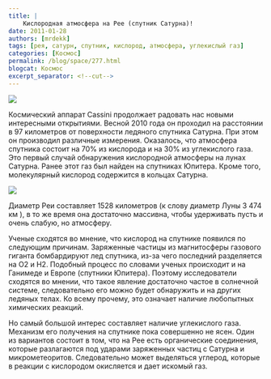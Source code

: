 ```yaml
---
title: |
    Кислородная атмосфера на Рее (спутник Сатурна)!
date: 2011-01-28
authors: [mrdekk]
tags: [рея, сатурн, спутник, кислород, атмосфера, углекислый газ]
categories: [Космос]
permalink: /blog/space/277.html
blogcat: Космос
excerpt_separator: <!--cut-->
---
```



![](http://itw66.ru/uploads/images/00/00/01/2011/01/28/f9fcee.jpg)


Космический аппарат Cassini продолжает радовать нас новыми интересными открытиями. Весной 2010 года он проходил на расстоянии в 97 километров от поверхности ледяного спутника Сатурна. При этом он производил различные измерения. Оказалось, что атмосфера спутника состоит на 70% из кислорода и на 30% из углекислого газа. Это первый случай обнаружения кислородной атмосферы на лунах Сатурна. Ранее этот газ был найден на спутниках Юпитера. Кроме того, молекулярный кислород содержится в кольцах Сатурна.


<!--cut-->



![](http://itw66.ru/uploads/images/00/00/01/2011/01/28/40c187.jpg)


Диаметр Реи составляет 1528 километров (к слову диаметр Луны 3 474 км ), в то же время она достаточно массивна, чтобы удерживать пусть и очень слабую, но атмосферу. 

Ученые сходятся во мнение, что кислород на спутнике появился по следующим причинам. Заряженные частицы из магнитосферы газового гиганта бомбардируют лед спутника, из-за чего последний разделяется на O2 и H2. Подобный процесс по словами ученых происходит и на Ганимеде и Европе (спутники Юпитера). Поэтому исследователи сходятся во мнении, что такое явление достаточно частое в солнечной системе, следовательно его можно будет обнаружить и на других ледяных телах. Ко всему прочему, это означает наличие любопытных химических реакций.

Но самый большой интерес составляет наличие углекислого газа. Механизм его получения на спутнике пока совершенно не ясен. Один из вариантов состоит в том, что на Рее есть органические соединения, которые разлагаются под ударами заряженных частиц с Сатурна и микрометеоритов. Следовательно может выделяться углерод, которые в реакции с кислородом окисляется и дает искомый газ.
